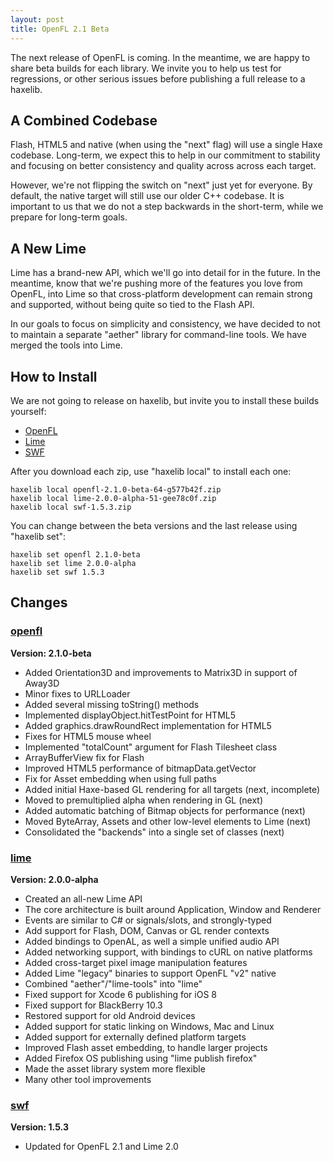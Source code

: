 ```yaml
---
layout: post
title: OpenFL 2.1 Beta
---
```


The next release of OpenFL is coming. In the meantime, we are happy to share beta builds for each library. We invite you to help us test for regressions, or other serious issues before publishing a full release to a haxelib.

## A Combined Codebase

Flash, HTML5 and native (when using the "next" flag) will use a single Haxe codebase. Long-term, we expect this to help in our commitment to stability and focusing on better consistency and quality across across each target.

However, we're not flipping the switch on "next" just yet for everyone. By default, the native target will still use our older C++ codebase. It is important to us that we do not a step backwards in the short-term, while we prepare for long-term goals.

## A New Lime

Lime has a brand-new API, which we'll go into detail for in the future. In the meantime, know that we're pushing more of the features you love from OpenFL, into Lime so that cross-platform development can remain strong and supported, without being quite so tied to the Flash API.

In our goals to focus on simplicity and consistency, we have decided to not to maintain a separate "aether" library for command-line tools. We have merged the tools into Lime.

## How to Install

We are not going to release on haxelib, but invite you to install these builds yourself:

 * [OpenFL](http://www.openfl.org/builds/openfl/openfl-2.1.0-beta-64-g577b42f.zip)
 * [Lime](http://www.openfl.org/builds/lime/lime-2.0.0-alpha-51-gee78c0f.zip)
 * [SWF](http://www.openfl.org/builds/swf/swf-1.5.3.zip)

After you download each zip, use "haxelib local" to install each one:

    haxelib local openfl-2.1.0-beta-64-g577b42f.zip
    haxelib local lime-2.0.0-alpha-51-gee78c0f.zip
    haxelib local swf-1.5.3.zip

You can change between the beta versions and the last release using "haxelib set":

    haxelib set openfl 2.1.0-beta
    haxelib set lime 2.0.0-alpha
    haxelib set swf 1.5.3

## Changes

### [openfl](https://github.com/openfl/openfl)

__Version: 2.1.0-beta__

 * Added Orientation3D and improvements to Matrix3D in support of Away3D
 * Minor fixes to URLLoader
 * Added several missing toString() methods
 * Implemented displayObject.hitTestPoint for HTML5
 * Added graphics.drawRoundRect implementation for HTML5
 * Fixes for HTML5 mouse wheel
 * Implemented "totalCount" argument for Flash Tilesheet class
 * ArrayBufferView fix for Flash
 * Improved HTML5 performance of bitmapData.getVector
 * Fix for Asset embedding when using full paths
 * Added initial Haxe-based GL rendering for all targets (next, incomplete)
 * Moved to premultiplied alpha when rendering in GL (next)
 * Added automatic batching of Bitmap objects for performance (next)
 * Moved ByteArray, Assets and other low-level elements to Lime (next)
 * Consolidated the "backends" into a single set of classes (next)

### [lime](https://github.com/openfl/lime)

__Version: 2.0.0-alpha__
 
 * Created an all-new Lime API
 * The core architecture is built around Application, Window and Renderer
 * Events are similar to C# or signals/slots, and strongly-typed
 * Add support for Flash, DOM, Canvas or GL render contexts
 * Added bindings to OpenAL, as well a simple unified audio API
 * Added networking support, with bindings to cURL on native platforms
 * Added cross-target pixel image manipulation features
 * Added Lime "legacy" binaries to support OpenFL "v2" native
 * Combined "aether"/"lime-tools" into "lime"
 * Fixed support for Xcode 6 publishing for iOS 8
 * Fixed support for BlackBerry 10.3
 * Restored support for old Android devices
 * Added support for static linking on Windows, Mac and Linux
 * Added support for externally defined platform targets
 * Improved Flash asset embedding, to handle larger projects
 * Added Firefox OS publishing using "lime publish firefox"
 * Made the asset library system more flexible
 * Many other tool improvements

### [swf](https://github.com/openfl/swf)

__Version: 1.5.3__

 * Updated for OpenFL 2.1 and Lime 2.0
